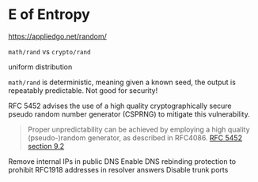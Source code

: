 

# E of Entropy

https://appliedgo.net/random/

`math/rand` vs `crypto/rand`

uniform distribution 

`math/rand` is deterministic, meaning given a known seed, the output is repeatably predictable. Not good for security!



RFC 5452 advises the use of a high quality cryptographically secure pseudo random number generator (CSPRNG) to mitigate this vulnerability.


> Proper unpredictability can be achieved by employing a high quality
> (pseudo-)random generator, as described in RFC4086. [RFC 5452 section 9.2](https://www.rfc-editor.org/rfc/rfc5452#section-9.2)





Remove internal IPs in public DNS
Enable DNS rebinding protection to prohibit RFC1918 addresses in resolver answers
Disable trunk ports
